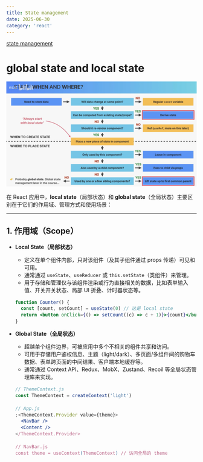 ```yaml
---
title: State management
date: 2025-06-30
category: 'react'
---
```


[state management](https://www.bilibili.com/video/BV11M4m1z72h?spm_id_from=333.788.videopod.episodes&vd_source=6521ea33363f84e6b8eef296b2e63f0e&p=77)

# global state and local state

![image-20250630164548130](assets/image-20250630164548130.png)

在 React 应用中，**local state**（局部状态）和 **global state**（全局状态）主要区别在于它们的作用域、管理方式和使用场景：

---

## 1. 作用域（Scope）

- **Local State（局部状态）**

  - 定义在单个组件内部，只对该组件（及其子组件通过 props 传递）可见和可用。
  - 通常通过 `useState`、`useReducer` 或 `this.setState`（类组件）来管理。
  - 用于存储和管理仅与该组件渲染或行为直接相关的数据，比如表单输入值、开关开关状态、局部 UI 折叠、计时器状态等。

  ```jsx
  function Counter() {
    const [count, setCount] = useState(0) // 这是 local state
    return <button onClick={() => setCount((c) => c + 1)}>{count}</button>
  }
  ```

- **Global State（全局状态）**

  - 超越单个组件边界，可被应用中多个不相关的组件共享和访问。
  - 可用于存储用户鉴权信息、主题（light/dark）、多页面/多组件间的购物车数据、表单跨页面的中间结果、客户端本地缓存等。
  - 通常通过 Context API、Redux、MobX、Zustand、Recoil 等全局状态管理库来实现。

  ```jsx
  // ThemeContext.js
  const ThemeContext = createContext('light')

  // App.js
  ;<ThemeContext.Provider value={theme}>
    <NavBar />
    <Content />
  </ThemeContext.Provider>

  // NavBar.js
  const theme = useContext(ThemeContext) // 访问全局的 theme
  ```
